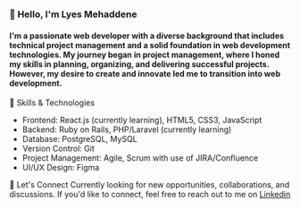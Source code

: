 ### 👋 Hello, I'm Lyes Mehaddene

#### I'm a passionate web developer with a diverse background that includes technical project management and a solid foundation in web development technologies. My journey began in project management, where I honed my skills in planning, organizing, and delivering successful projects. However, my desire to create and innovate led me to transition into web development.

🚀 Skills & Technologies
- Frontend: React.js (currently learning), HTML5, CSS3, JavaScript
- Backend: Ruby on Rails, PHP/Laravel (currently learning)
- Database: PostgreSQL, MySQL
- Version Control: Git
- Project Management: Agile, Scrum with use of JIRA/Confluence
- UI/UX Design: Figma


🤝 Let's Connect
Currently looking for new opportunities, collaborations, and discussions. If you'd like to connect, feel free to reach out to me on [Linkedin](https://www.linkedin.com/in/lyes-m/)
